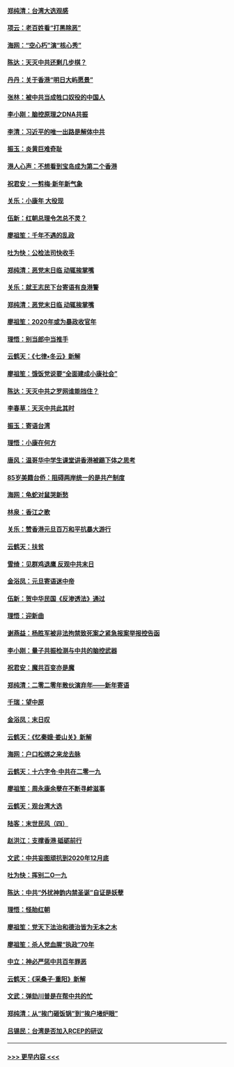 #### [郑纯清：台湾大选观感](../pages/nsc993/n11786210.md?t=01120933) 
#### [项云：老百姓看“打黑除恶”](../pages/nsc993/n11785398.md?t=01120933) 
#### [海网：“空心朽”演“核心秀”](../pages/nsc993/n11783874.md?t=01120933) 
#### [陈达：天灭中共还剩几步棋？](../pages/nsc993/n11783719.md?t=01120933) 
#### [丹丹：关于香港“明日大屿愿景”](../pages/nsc993/n11783273.md?t=01120933) 
#### [张林：被中共当成牲口奴役的中国人](../pages/nsc993/n11782397.md?t=01120933) 
#### [李小刚：脑控原理之DNA共振](../pages/nsc993/n11780962.md?t=01120933) 
#### [李清：习近平的唯一出路是解体中共](../pages/nsc993/n11780866.md?t=01120933) 
#### [振玉：炎黄巨难奇耻](../pages/nsc993/n11779632.md?t=01120933) 
#### [港人心声：不想看到宝岛成为第二个香港](../pages/nsc993/n11778817.md?t=01120933) 
#### [祝君安：一剪梅‧新年新气象](../pages/nsc993/n11776340.md?t=01120933) 
#### [关乐：小康年 大役现](../pages/nsc993/n11774213.md?t=01120933) 
#### [伍新：红朝总理令怎总不灵？](../pages/nsc993/n11770813.md?t=01120933) 
#### [廖祖笙：千年不遇的乱政](../pages/nsc993/n11770373.md?t=01120933) 
#### [吐为快：公检法司快收手](../pages/nsc993/n11770359.md?t=01120933) 
#### [郑纯清：恶党末日临 动辄挨掌嘴](../pages/nsc993/n11769912.md?t=01120933) 
#### [关乐：就王志民下台寄语有良港警](../pages/nsc993/n11769903.md?t=01120933) 
#### [郑纯清：恶党末日临 动辄挨掌嘴](../pages/nsc993/n11769356.md?t=01120933) 
#### [廖祖笙：2020年或为暴政收官年](../pages/nsc993/n11768216.md?t=01120933) 
#### [理悟：别当郎中当推手](../pages/nsc993/n11768243.md?t=01120933) 
#### [云鹤天：《七律▪冬云》新解](../pages/nsc993/n11768204.md?t=01120933) 
#### [廖祖笙：饿饭党说要“全面建成小康社会”](../pages/nsc993/n11767482.md?t=01120933) 
#### [陈达：天灭中共之罗网谁能挡住？](../pages/nsc993/n11767465.md?t=01120933) 
#### [李春草：天灭中共此其时](../pages/nsc993/n11767452.md?t=01120933) 
#### [振玉：寄语台湾](../pages/nsc993/n11767432.md?t=01120933) 
#### [理悟：小康在何方](../pages/nsc993/n11767394.md?t=01120933) 
#### [唐风：温哥华中学生课堂讲香港被踢下体之思考](../pages/nsc993/n11766848.md?t=01120933) 
#### [85岁美籍台侨：阻碍两岸统一的是共产制度](../pages/nsc993/n11765043.md?t=01120933) 
#### [海网：龟蛇对鼠哭新愁](../pages/nsc993/n11764895.md?t=01120933) 
#### [林泉：香江之歌](../pages/nsc993/n11764415.md?t=01120933) 
#### [关乐：赞香港元旦百万和平抗暴大游行](../pages/nsc993/n11764382.md?t=01120933) 
#### [云鹤天：扶贫](../pages/nsc993/n11764245.md?t=01120933) 
#### [雪绮：见群鸡退鹰  反观中共末日](../pages/nsc993/n11762112.md?t=01120933) 
#### [金浴凤：元旦寄语迷中帝](../pages/nsc993/n11761788.md?t=01120933) 
#### [伍新：贺中华民国《反渗透法》通过](../pages/nsc993/n11761994.md?t=01120933) 
#### [理悟：迎新曲](../pages/nsc993/n11761152.md?t=01120933) 
#### [谢燕益：杨胜军被非法拘禁致死案之紧急报案举报控告函](../pages/nsc993/n11756134.md?t=01120933) 
#### [李小刚：量子共振检测与中共的脑控武器](../pages/nsc993/n11754518.md?t=01120933) 
#### [祝君安：魔共百变亦是魔](../pages/nsc993/n11754469.md?t=01120933) 
#### [郑纯清：二零二零年散伙演弃年——新年寄语](../pages/nsc993/n11754195.md?t=01120933) 
#### [千瑞：望中原](../pages/nsc993/n11754159.md?t=01120933) 
#### [金浴凤：末日叹](../pages/nsc993/n11752359.md?t=01120933) 
#### [云鹤天：《忆秦娥‧娄山关》新解](../pages/nsc993/n11752348.md?t=01120933) 
#### [海网：户口松绑之来龙去脉](../pages/nsc993/n11752328.md?t=01120933) 
#### [云鹤天：十六字令‧中共在二零一九](../pages/nsc993/n11752305.md?t=01120933) 
#### [廖祖笙：周永康余孽在不断寻衅滋事](../pages/nsc993/n11751013.md?t=01120933) 
#### [云鹤天：观台湾大选](../pages/nsc993/n11751007.md?t=01120933) 
#### [陆客：末世民风（四）](../pages/nsc993/n11749203.md?t=01120933) 
#### [赵洪江：支撑香港 砥砺前行](../pages/nsc993/n11748482.md?t=01120933) 
#### [文武：中共妄图顽抗到2020年12月底](../pages/nsc993/n11748446.md?t=01120933) 
#### [吐为快：挥别二O一九](../pages/nsc993/n11748411.md?t=01120933) 
#### [陈达：中共“外扰神韵内禁圣诞”自证是妖孽](../pages/nsc993/n11748226.md?t=01120933) 
#### [理悟：怪胎红朝](../pages/nsc993/n11748206.md?t=01120933) 
#### [廖祖笙：党天下法治和德治皆为无本之木](../pages/nsc993/n11748135.md?t=01120933) 
#### [廖祖笙：杀人党血腥“执政”70年](../pages/nsc993/n11745144.md?t=01120933) 
#### [中立：神必严惩中共百年罪恶](../pages/nsc993/n11744970.md?t=01120933) 
#### [云鹤天：《采桑子‧重阳》新解](../pages/nsc993/n11744948.md?t=01120933) 
#### [文武：弹劾川普是在帮中共的忙](../pages/nsc993/n11744758.md?t=01120933) 
#### [郑纯清：从“挨门砸饭锅”到“挨户堵炉眼”](../pages/nsc993/n11744745.md?t=01120933) 
#### [吕锡民：台湾是否加入RCEP的研议](../pages/nsc993/n11744701.md?t=01120933) 

----
#### [ >>> 更早内容 <<< ](../indexes/nsc993-earlier.md)
